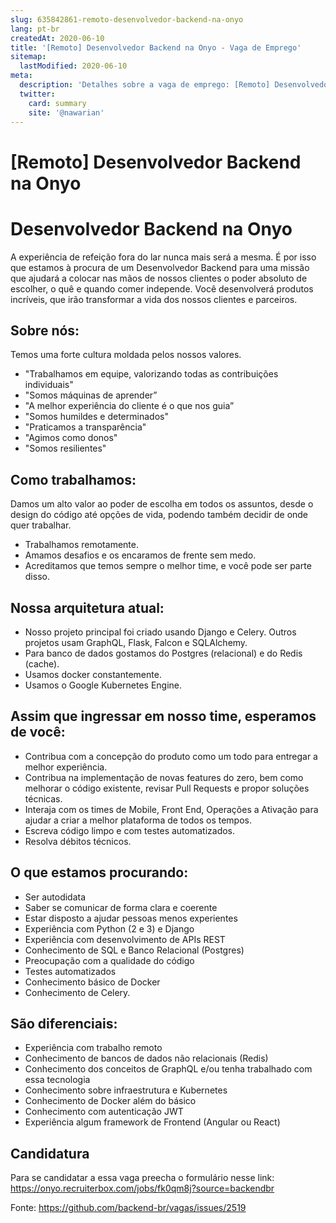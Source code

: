 ```yaml
---
slug: 635842861-remoto-desenvolvedor-backend-na-onyo
lang: pt-br
createdAt: 2020-06-10
title: '[Remoto] Desenvolvedor Backend na Onyo - Vaga de Emprego'
sitemap:
  lastModified: 2020-06-10
meta:
  description: 'Detalhes sobre a vaga de emprego: [Remoto] Desenvolvedor Backend na Onyo'
  twitter:
    card: summary
    site: '@nawarian'
---
```


# [Remoto] Desenvolvedor Backend na Onyo

# Desenvolvedor Backend na Onyo

A experiência de refeição fora do lar nunca mais será a mesma. É por isso que estamos à procura de um Desenvolvedor Backend para uma missão que ajudará a colocar nas mãos de nossos clientes o poder absoluto de escolher, o quê e quando comer independe. Você desenvolverá produtos incríveis, que irão transformar a vida dos nossos clientes e parceiros.

## Sobre nós:

Temos uma forte cultura moldada pelos nossos valores.

- "Trabalhamos em equipe, valorizando todas as contribuições individuais"
- "Somos máquinas de aprender”
- "A melhor experiência do cliente é o que nos guia”
- "Somos humildes e determinados"
- "Praticamos a transparência"
- "Agimos como donos"
- "Somos resilientes"

## Como trabalhamos:

Damos um alto valor ao poder de escolha em todos os assuntos, desde o design do código até opções de vida, podendo também decidir de onde quer trabalhar.

- Trabalhamos remotamente.
- Amamos desafios e os encaramos de frente sem medo.
- Acreditamos que temos sempre o melhor time, e você pode ser parte disso.

## Nossa arquitetura atual:

- Nosso projeto principal foi criado usando Django e Celery. Outros projetos usam GraphQL, Flask, Falcon e SQLAlchemy.
- Para banco de dados gostamos do Postgres (relacional) e do Redis (cache).
- Usamos docker constantemente.
- Usamos o Google Kubernetes Engine.

## Assim que ingressar em nosso time, esperamos de você:

- Contribua com a concepção do produto como um todo para entregar a melhor experiência.
- Contribua na implementação de novas features do zero, bem como melhorar o código existente, revisar Pull Requests e propor soluções técnicas.
- Interaja com os times de Mobile, Front End, Operações a Ativação para ajudar a criar a melhor plataforma de todos os tempos.
- Escreva código limpo e com testes automatizados.
- Resolva débitos técnicos.

## O que estamos procurando:

- Ser autodidata
- Saber se comunicar de forma clara e coerente
- Estar disposto a ajudar pessoas menos experientes
- Experiência com Python (2 e 3) e Django
- Experiência com desenvolvimento de APIs REST
- Conhecimento de SQL e Banco Relacional (Postgres)
- Preocupação com a qualidade do código
- Testes automatizados
- Conhecimento básico de Docker
- Conhecimento de Celery.

## São diferenciais:

- Experiência com trabalho remoto
- Conhecimento de bancos de dados não relacionais (Redis)
- Conhecimento dos conceitos de GraphQL e/ou tenha trabalhado com essa tecnologia
- Conhecimento sobre infraestrutura e Kubernetes
- Conhecimento de Docker além do básico
- Conhecimento com autenticação JWT
- Experiência algum framework de Frontend (Angular ou React)

## Candidatura

Para se candidatar a essa vaga preecha o formulário nesse link: https://onyo.recruiterbox.com/jobs/fk0qm8j?source=backendbr

Fonte: https://github.com/backend-br/vagas/issues/2519